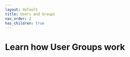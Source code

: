 ```yaml
---
layout: default
title: Users and Groups
nav_order: 2
has_children: true
---
```


# Learn how User Groups work